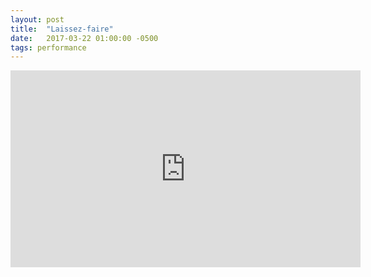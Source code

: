 ```yaml
---
layout: post
title:  "Laissez-faire"
date:   2017-03-22 01:00:00 -0500
tags: performance
---
```

<iframe width="560" height="315" src="https://www.youtube.com/embed/XjFU98mEem4" frameborder="0" allowfullscreen></iframe>